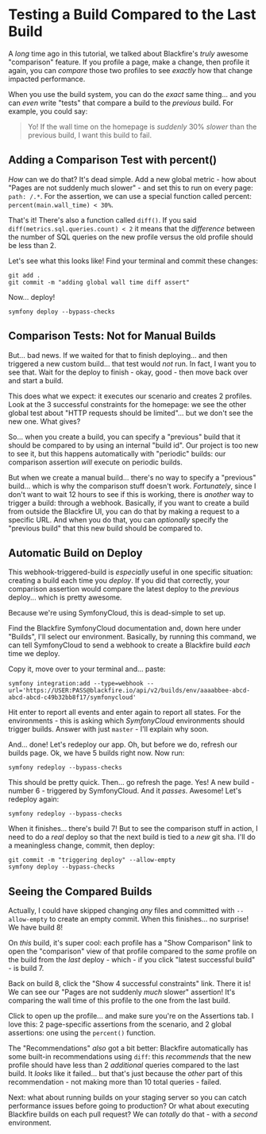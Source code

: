 # Testing a Build Compared to the Last Build

A *long* time ago in this tutorial, we talked about Blackfire's *truly* awesome
"comparison" feature. If you profile a page, make a change, then profile it
again, you can *compare* those two profiles to see *exactly* how that change
impacted performance.

When you use the build system, you can do the *exact* same thing... and you can
*even* write "tests" that compare a build to the *previous* build. For example,
you could say:

> Yo! If the wall time on the homepage is *suddenly* 30% *slower* than the
> previous build, I want this build to fail.

## Adding a Comparison Test with percent()

*How* can we do that? It's dead simple. Add a new global metric - how about
"Pages are not suddenly much slower" - and set this to run on every page:
`path: /.*`. For the assertion, we can use a special function called percent:
`percent(main.wall_time) < 30%`.

That's it! There's also a function called `diff()`. If you said
`diff(metrics.sql.queries.count) < 2` it means that the *difference* between
the number of SQL queries on the new profile versus the old profile should be
less than 2.

Let's see what this looks like! Find your terminal and commit these changes:

```terminal-silent
git add .
git commit -m "adding global wall time diff assert"
```

Now... deploy!

```terminal-silent
symfony deploy --bypass-checks
```

## Comparison Tests: Not for Manual Builds

But... bad news. If we waited for that to finish deploying... and then triggered
a new custom build... that test would *not* run. In fact, I want you to see
that. Wait for the deploy to finish - okay, good - then move back over and start
a build.

This does what we expect: it executes our scenario and creates 2 profiles.
Look at the 3 successful constraints for the homepage: we see the other global
test about "HTTP requests should be limited"... but we don't see the new one.
What gives?

So... when you create a build, you can specify a "previous" build that it should
be compared to by using an internal "build id". Our project is too new to see it,
but this happens automatically with "periodic" builds: our comparison assertion
*will* execute on periodic builds.

But when we create a manual build... there's no way to specify a "previous" build...
which is why the comparison stuff doesn't work. *Fortunately*, since I don't want
to wait 12 hours to see if this is working, there is *another* way to trigger
a build: through a webhook. Basically, if you want to create a build from outside
the Blackfire UI, you can do that by making a request to a specific URL. And when
you do that, you can *optionally* specify the "previous build" that this new build
should be compared to.

## Automatic Build on Deploy

This webhook-triggered-build is *especially* useful in one specific situation:
creating a build each time you *deploy*. If you did that correctly, your
comparison assertion would compare the latest deploy to the *previous* deploy...
which is pretty awesome.

Because we're using SymfonyCloud, this is dead-simple to set up.

Find the Blackfire SymfonyCloud documentation and, down here under "Builds",
I'll select our environment. Basically, by running this command, we can tell
SymfonyCloud to send a webhook to create a Blackfire build *each* time we deploy.

Copy it, move over to your terminal and... paste:

```terminal
symfony integration:add --type=webhook --url='https://USER:PASS@blackfire.io/api/v2/builds/env/aaaabbee-abcd-abcd-abcd-c49b32bb8f17/symfonycloud'
```

Hit enter to report all events and enter again to report all states. For the
environments - this is asking which *SymfonyCloud* environments should trigger
builds. Answer with just `master` - I'll explain why soon.

And... done! Let's redeploy our app. Oh, but before we do, refresh our builds
page. Ok, we have 5 builds right now. Now run:

```terminal
symfony redeploy --bypass-checks
```

This should be pretty quick. Then... go refresh the page. Yes! A new build -
number 6 - triggered by SymfonyCloud. And it *passes*. Awesome! Let's redeploy
again:

```terminal-silent
symfony redeploy --bypass-checks
```

When it finishes... there's build 7! But to see the comparison stuff in action,
I need to do a *real* deploy so that the next build is tied to a *new* git sha.
I'll do a meaningless change, commit, then deploy:

```terminal
git commit -m "triggering deploy" --allow-empty
symfony deploy --bypass-checks
```

## Seeing the Compared Builds

Actually, I could have skipped changing *any* files and committed with
`--allow-empty` to create an empty commit. When this finishes... no surprise!
We have build 8!

On *this* build, it's super cool: each profile has a "Show Comparison" link to open
the "comparison" view of that profile compared to the *same* profile on the build
from the *last* deploy - which - if you click "latest successful build" - is
build 7.

Back on build 8, click the "Show 4 successful constraints" link. There it is!
We can see our "Pages are not suddenly *much* slower" assertion! It's comparing
the wall time of this profile to the one from the last build.

Click to open up the profile... and make sure you're on the Assertions tab.
I love this: 2 page-specific assertions from the scenario, and 2 global assertions:
one using the `percent()` function.

The "Recommendations" *also* got a bit better: Blackfire automatically has some
built-in recommendations using `diff`: this *recommends* that the new profile
should have less than 2 *additional* queries compared to the last build. It
*looks* like it failed... but that's just because the *other* part of this
recommendation - not making more than 10 total queries - failed.

Next: what about running builds on your staging server so you can catch performance
issues before going to production? Or what about executing Blackfire builds on
each pull request? We can *totally* do that - with a *second* environment.
